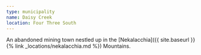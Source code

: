 ```yaml
---
type: municipality
name: Daisy Creek
location: Four Three South
---
```


An abandoned mining town nestled up in the [Nekalacchia]({{ site.baseurl }}{% link _locations/nekalacchia.md %}) Mountains.